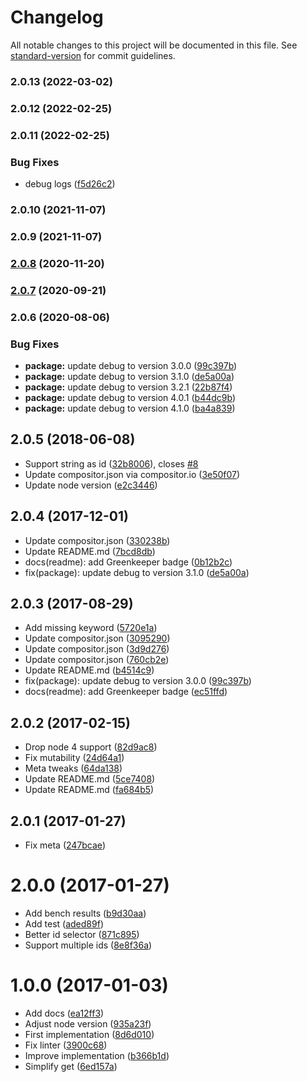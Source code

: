 # Changelog

All notable changes to this project will be documented in this file. See [standard-version](https://github.com/conventional-changelog/standard-version) for commit guidelines.

### 2.0.13 (2022-03-02)

### 2.0.12 (2022-02-25)

### 2.0.11 (2022-02-25)


### Bug Fixes

* debug logs ([f5d26c2](https://github.com/kikobeats/hyperdiff/commit/f5d26c2554a21c3418b14cbb6b3b5b5e6c97ad6f))

### 2.0.10 (2021-11-07)

### 2.0.9 (2021-11-07)

### [2.0.8](https://github.com/kikobeats/hyperdiff/compare/v2.0.7...v2.0.8) (2020-11-20)

### [2.0.7](https://github.com/kikobeats/hyperdiff/compare/v2.0.6...v2.0.7) (2020-09-21)

### 2.0.6 (2020-08-06)


### Bug Fixes

* **package:** update debug to version 3.0.0 ([99c397b](https://github.com/kikobeats/hyperdiff/commit/99c397ba0c1d85cc63d904b943b586d3b6ae9f3e))
* **package:** update debug to version 3.1.0 ([de5a00a](https://github.com/kikobeats/hyperdiff/commit/de5a00ace7fdc6439b96eb3b6388c855ec3f183b))
* **package:** update debug to version 3.2.1 ([22b87f4](https://github.com/kikobeats/hyperdiff/commit/22b87f4b7c5b6d80bd156bdc44e9b1bcee8c5628))
* **package:** update debug to version 4.0.1 ([b44dc9b](https://github.com/kikobeats/hyperdiff/commit/b44dc9bdf4343696b7833632c9fb5efe62f7fb5d))
* **package:** update debug to version 4.1.0 ([ba4a839](https://github.com/kikobeats/hyperdiff/commit/ba4a839821534ea25f4994939fba8bf7b67e91c1))

<a name="2.0.5"></a>
## 2.0.5 (2018-06-08)

* Support string as id ([32b8006](https://github.com/kikobeats/hyperdiff/commit/32b8006)), closes [#8](https://github.com/kikobeats/hyperdiff/issues/8)
* Update compositor.json via compositor.io ([3e50f07](https://github.com/kikobeats/hyperdiff/commit/3e50f07))
* Update node version ([e2c3446](https://github.com/kikobeats/hyperdiff/commit/e2c3446))



<a name="2.0.4"></a>
## 2.0.4 (2017-12-01)

* Update compositor.json ([330238b](https://github.com/kikobeats/hyperdiff/commit/330238b))
* Update README.md ([7bcd8db](https://github.com/kikobeats/hyperdiff/commit/7bcd8db))
* docs(readme): add Greenkeeper badge ([0b12b2c](https://github.com/kikobeats/hyperdiff/commit/0b12b2c))
* fix(package): update debug to version 3.1.0 ([de5a00a](https://github.com/kikobeats/hyperdiff/commit/de5a00a))



<a name="2.0.3"></a>
## 2.0.3 (2017-08-29)

* Add missing keyword ([5720e1a](https://github.com/kikobeats/hyperdiff/commit/5720e1a))
* Update compositor.json ([3095290](https://github.com/kikobeats/hyperdiff/commit/3095290))
* Update compositor.json ([3d9d276](https://github.com/kikobeats/hyperdiff/commit/3d9d276))
* Update compositor.json ([760cb2e](https://github.com/kikobeats/hyperdiff/commit/760cb2e))
* Update README.md ([b4514c9](https://github.com/kikobeats/hyperdiff/commit/b4514c9))
* fix(package): update debug to version 3.0.0 ([99c397b](https://github.com/kikobeats/hyperdiff/commit/99c397b))
* docs(readme): add Greenkeeper badge ([ec51ffd](https://github.com/kikobeats/hyperdiff/commit/ec51ffd))



<a name="2.0.2"></a>
## 2.0.2 (2017-02-15)

* Drop node 4 support ([82d9ac8](https://github.com/kikobeats/hyperdiff/commit/82d9ac8))
* Fix mutability ([24d64a1](https://github.com/kikobeats/hyperdiff/commit/24d64a1))
* Meta tweaks ([64da138](https://github.com/kikobeats/hyperdiff/commit/64da138))
* Update README.md ([5ce7408](https://github.com/kikobeats/hyperdiff/commit/5ce7408))
* Update README.md ([fa684b5](https://github.com/kikobeats/hyperdiff/commit/fa684b5))



<a name="2.0.1"></a>
## 2.0.1 (2017-01-27)

* Fix meta ([247bcae](https://github.com/kikobeats/hyperdiff/commit/247bcae))



<a name="2.0.0"></a>
# 2.0.0 (2017-01-27)

* Add bench results ([b9d30aa](https://github.com/kikobeats/hyperdiff/commit/b9d30aa))
* Add test ([aded89f](https://github.com/kikobeats/hyperdiff/commit/aded89f))
* Better id selector ([871c895](https://github.com/kikobeats/hyperdiff/commit/871c895))
* Support multiple ids ([8e8f36a](https://github.com/kikobeats/hyperdiff/commit/8e8f36a))



<a name="1.0.0"></a>
# 1.0.0 (2017-01-03)

* Add docs ([ea12ff3](https://github.com/kikobeats/hyperdiff/commit/ea12ff3))
* Adjust node version ([935a23f](https://github.com/kikobeats/hyperdiff/commit/935a23f))
* First implementation ([8d6d010](https://github.com/kikobeats/hyperdiff/commit/8d6d010))
* Fix linter ([3900c68](https://github.com/kikobeats/hyperdiff/commit/3900c68))
* Improve implementation ([b366b1d](https://github.com/kikobeats/hyperdiff/commit/b366b1d))
* Simplify get ([6ed157a](https://github.com/kikobeats/hyperdiff/commit/6ed157a))
